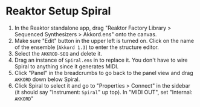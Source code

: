 # Reaktor Setup Spiral

1. In the Reaktor standalone app, drag "Reaktor Factory Library > Sequenced Synthesizers > Akkord.ens" onto the canvas.
2. Make sure "Edit" button in the upper left is turned on. Click on the name of the ensemble (`Akkord 1.3`) to enter the structure editor.
3. Select the `AKKROD-SEQ` and delete it.
4. Drag an instance of `Spiral.ens` in to replace it. You don't have to wire Spiral to anything since it generates MIDI.
5. Click "Panel" in the breadcrumbs to go back to the panel view and drag `AKKORD` down below Spiral.
6. Click Spiral to select it and go to "Properties > Connect" in the sidebar (it should say "Instrument: `Spiral`" up top). In "MIDI OUT", set "Internal: `AKKORD`"